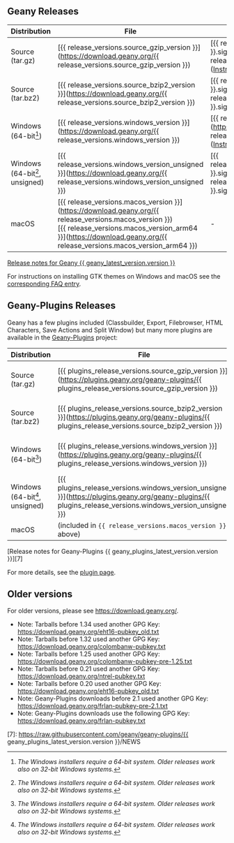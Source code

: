 ## Geany Releases

Distribution                    | File          | GPG Signature | GPG Key
------------------------------- | ------------- | ------------- | -------------
Source (tar.gz)                 | [{{ release_versions.source_gzip_version }}](https://download.geany.org/{{ release_versions.source_gzip_version }}) | [{{ release_versions.source_gzip_version }}.sig](https://download.geany.org/{{ release_versions.source_gzip_version }}.sig) ([Instructions][4]) | [colombanw-pubkey.txt][1]
Source (tar.bz2)                | [{{ release_versions.source_bzip2_version }}](https://download.geany.org/{{ release_versions.source_bzip2_version }}) | [{{ release_versions.source_bzip2_version }}.sig](https://download.geany.org/{{ release_versions.source_bzip2_version }}.sig) ([Instructions][4]) | [colombanw-pubkey.txt][1]
Windows (64-bit[^1])            | [{{ release_versions.windows_version }}](https://download.geany.org/{{ release_versions.windows_version }}) | [{{ release_versions.windows_version }}.sig](https://download.geany.org/{{ release_versions.windows_version }}.sig) ([Instructions][4]) | [eht16-pubkey.txt][2]
Windows (64-bit[^1], unsigned)  | [{{ release_versions.windows_version_unsigned }}](https://download.geany.org/{{ release_versions.windows_version_unsigned }}) | [{{ release_versions.windows_version_unsigned }}.sig](https://download.geany.org/{{ release_versions.windows_version_unsigned }}.sig) ([Instructions][4]) | [eht16-pubkey.txt][2]
macOS                           | [{{ release_versions.macos_version }}](https://download.geany.org/{{ release_versions.macos_version }})<br>[{{ release_versions.macos_version_arm64 }}](https://download.geany.org/{{ release_versions.macos_version_arm64 }}) | - | -

[Release notes for Geany {{ geany_latest_version.version }}][3]

For instructions on installing GTK themes on Windows and macOS see the [corresponding FAQ entry](/documentation/faq/#how-to-change-the-gtk-theme).

## Geany-Plugins Releases

Geany has a few plugins included (Classbuilder, Export, Filebrowser, HTML Characters, Save Actions and Split Window)
but many more plugins are available in the [Geany-Plugins][5] project:

Distribution                    | File          | GPG Signature | GPG Key
------------------------------- | ------------- | ------------- | -------------
Source (tar.gz)                 | [{{ plugins_release_versions.source_gzip_version }}](https://plugins.geany.org/geany-plugins/{{ plugins_release_versions.source_gzip_version }}) | [{{ plugins_release_versions.source_gzip_version }}.sig](https://plugins.geany.org/geany-plugins/{{ plugins_release_versions.source_gzip_version }}.sig) ([Instructions][4]) | [frlan-pubkey.txt][6]
Source (tar.bz2)                | [{{ plugins_release_versions.source_bzip2_version }}](https://plugins.geany.org/geany-plugins/{{ plugins_release_versions.source_bzip2_version }}) | [{{ plugins_release_versions.source_bzip2_version }}.sig](https://plugins.geany.org/geany-plugins/{{ plugins_release_versions.source_bzip2_version }}.sig) ([Instructions][4]) | [frlan-pubkey.txt][6]
Windows (64-bit[^1])            | [{{ plugins_release_versions.windows_version }}](https://plugins.geany.org/geany-plugins/{{ plugins_release_versions.windows_version }}) | [{{ plugins_release_versions.windows_version }}.sig](https://plugins.geany.org/geany-plugins/{{ plugins_release_versions.windows_version }}.sig) ([Instructions][4]) | [frlan-pubkey.txt][6]
Windows (64-bit[^1], unsigned)  | [{{ plugins_release_versions.windows_version_unsigned }}](https://plugins.geany.org/geany-plugins/{{ plugins_release_versions.windows_version_unsigned }}) | [{{ plugins_release_versions.windows_version_unsigned }}.sig](https://plugins.geany.org/geany-plugins/{{ plugins_release_versions.windows_version_unsigned }}.sig) ([Instructions][4]) | [frlan-pubkey.txt][6]
macOS                           | (included in `{{ release_versions.macos_version }}` above) | - | -

[Release notes for Geany-Plugins {{ geany_plugins_latest_version.version }}][7]

For more details, see the [plugin page][5].


## Older versions

For older versions, please see https://download.geany.org/.

- Note: Tarballs before 1.34 used another GPG Key: https://download.geany.org/eht16-pubkey_old.txt
- Note: Tarballs before 1.32 used another GPG Key: https://download.geany.org/colombanw-pubkey.txt
- Note: Tarballs before 1.25 used another GPG Key: https://download.geany.org/colombanw-pubkey-pre-1.25.txt
- Note: Tarballs before 0.21 used another GPG Key: https://download.geany.org/ntrel-pubkey.txt
- Note: Tarballs before 0.20 used another GPG Key: https://download.geany.org/eht16-pubkey_old.txt
- Note: Geany-Plugins downloads before 2.1 used another GPG Key: https://download.geany.org/frlan-pubkey-pre-2.1.txt
- Note: Geany-Plugins downloads use the following GPG Key: https://download.geany.org/frlan-pubkey.txt

[1]: https://download.geany.org/colombanw-pubkey.txt
[2]: https://download.geany.org/eht16-pubkey.txt
[3]: /documentation/releasenotes/
[4]: /support/verify-gpg-signature/
[5]: /support/plugins/
[6]: https://download.geany.org/frlan-pubkey.txt
[7]: https://raw.githubusercontent.com/geany/geany-plugins/{{ geany_plugins_latest_version.version }}/NEWS

[^1]: *The Windows installers require a 64-bit system. Older releases work also on 32-bit Windows systems.*

